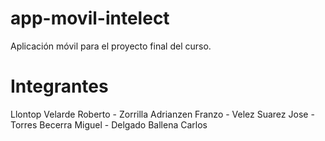 # app-movil-intelect
Aplicación móvil para el proyecto final del curso.

# Integrantes
Llontop Velarde Roberto - Zorrilla Adrianzen Franzo - Velez Suarez Jose - Torres Becerra Miguel - Delgado Ballena Carlos
